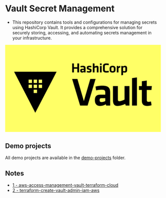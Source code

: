 # Vault Secret Management
- This repository contains tools and configurations for managing secrets using HashiCorp Vault. It provides a comprehensive solution for securely storing, accessing, and automating secrets management in your infrastructure.


![](./images/vault.png)


## Demo projects

All demo projects are available in the [demo-projects](demo-projects) folder.

## Notes

- [1 - aws-access-management-vault-terraform-cloud](https://github.com/aungkohtat/aws-access-management-vault-terraform-cloud/blob/main/README.md)
- [2 - terraform-create-vault-admin-iam-aws](https://github.com/aungkohtat/terraform-create-vault-admin-iam-aws/blob/main/README.md)
